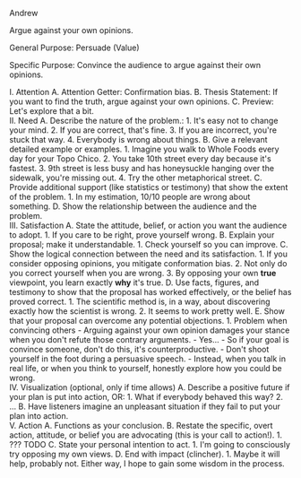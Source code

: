 Andrew

Argue against your own opinions.

General Purpose: Persuade (Value)

Specific Purpose: Convince the audience to argue against their own opinions.

  I.  Attention
	  A.  Attention Getter: Confirmation bias.
	  B.  Thesis Statement: If you want to find the truth, argue against your own opinions.
	  C.  Preview: Let's explore that a bit.  
 II.  Need
	  A.  Describe the nature of the problem.:
		  1. It's easy not to change your mind.
		  2. If you are correct, that's fine.
		  3. If you are incorrect, you're stuck that way.
		  4. Everybody is wrong about things.
	  B.  Give a relevant detailed example or examples.
		  1. Imagine you walk to Whole Foods every day for your Topo Chico.
		  2. You take 10th street every day because it's fastest.
		  3. 9th street is less busy and has honeysuckle hanging over the sidewalk, you're missing out.
		  4. Try the other metaphorical street.
	  C.  Provide additional support (like statistics or testimony) that show the extent of the problem.
		  1. In my estimation, 10/10 people are wrong about something.
	  D.  Show the relationship between the audience and the problem.  
III.  Satisfaction
	  A.  State the attitude, belief, or action you want the audience to adopt.
		  1. If you care to be right, prove yourself wrong.
	  B.  Explain your proposal; make it understandable.
		  1. Check yourself so you can improve.
	  C.  Show the logical connection between the need and its satisfaction.
		  1. If you consider opposing opinions, you mitigate conformation bias.
		  2. Not only do you correct yourself when you are wrong.
		  3. By opposing your own **true** viewpoint, you learn exactly **why** it's true.
	  D.  Use facts, figures, and testimony to show that the proposal has worked effectively, or the belief has proved correct.
		  1. The scientific method is, in a way, about discovering exactly how the scientist is wrong.
		  2. It seems to work pretty well.
	  E.  Show that your proposal can overcome any potential objections.
		  1. Problem when convincing others
			  - Arguing against your own opinion damages your stance when you don't refute those contrary arguments.
			  - Yes...
			  - So if your goal is convince someone, don't do this, it's counterproductive.
			  - Don't shoot yourself in the foot during a persuasive speech.
			  - Instead, when you talk in real life, or when you think to yourself, honestly explore how you could be wrong.  
 IV.  Visualization (optional, only if time allows)
	  A.  Describe a positive future if your plan is put into action, OR:
		  1. What if everybody behaved this way?
		  2. ...
	  B.  Have listeners imagine an unpleasant situation if they fail to put your plan into action.  
  V.  Action
	  A.  Functions as your conclusion.
	  B.  Restate the specific, overt action, attitude, or belief you are advocating (this is your call to action!).
		  1. ??? TODO
	  C.  State your personal intention to act.
		  1. I'm going to consciously try opposing my own views.
	  D.  End with impact (clincher).
		  1. Maybe it will help, probably not. Either way, I hope to gain some wisdom in the process.
